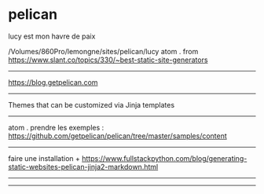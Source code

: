 # pelican
lucy est mon havre de paix

/Volumes/860Pro/lemongne/sites/pelican/lucy
atom . 
from
https://www.slant.co/topics/330/~best-static-site-generators
__________________________________________________________________________________________
https://blog.getpelican.com
__________________________________________________________________________________________
Themes that can be customized via Jinja templates

__________________________________________________________________________________________
atom . 
prendre les exemples : https://github.com/getpelican/pelican/tree/master/samples/content

__________________________________________________________________________________________
faire une installation +
https://www.fullstackpython.com/blog/generating-static-websites-pelican-jinja2-markdown.html

__________________________________________________________________________________________




__________________________________________________________________________________________



